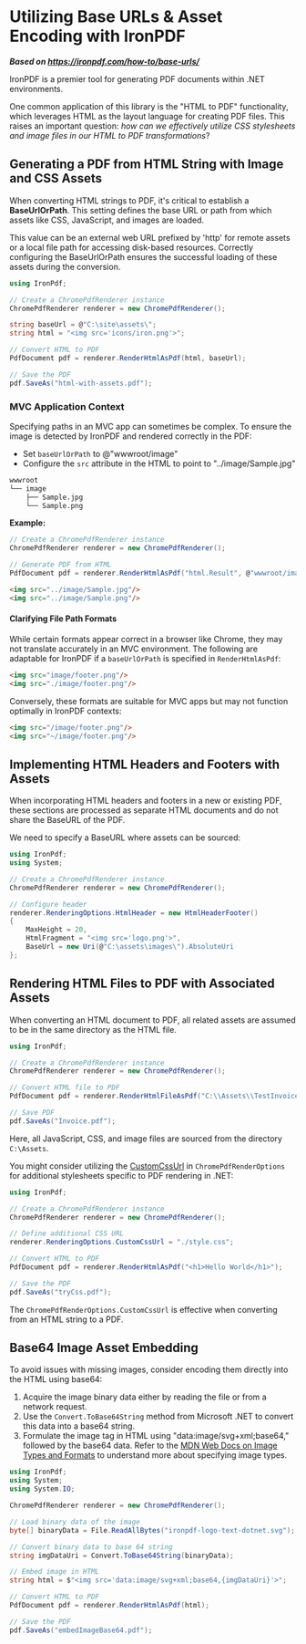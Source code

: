 # Utilizing Base URLs & Asset Encoding with IronPDF

***Based on <https://ironpdf.com/how-to/base-urls/>***


IronPDF is a premier tool for generating PDF documents within .NET environments.

One common application of this library is the "HTML to PDF" functionality, which leverages HTML as the layout language for creating PDF files. This raises an important question: *how can we effectively utilize CSS stylesheets and image files in our HTML to PDF transformations*?

## Generating a PDF from HTML String with Image and CSS Assets

When converting HTML strings to PDF, it's critical to establish a **BaseUrlOrPath**. This setting defines the base URL or path from which assets like CSS, JavaScript, and images are loaded.

This value can be an external web URL prefixed by 'http' for remote assets or a local file path for accessing disk-based resources. Correctly configuring the BaseUrlOrPath ensures the successful loading of these assets during the conversion.

```cs
using IronPdf;

// Create a ChromePdfRenderer instance
ChromePdfRenderer renderer = new ChromePdfRenderer();

string baseUrl = @"C:\site\assets\";
string html = "<img src='icons/iron.png'>";

// Convert HTML to PDF
PdfDocument pdf = renderer.RenderHtmlAsPdf(html, baseUrl);

// Save the PDF
pdf.SaveAs("html-with-assets.pdf");
```

### MVC Application Context

Specifying paths in an MVC app can sometimes be complex. To ensure the image is detected by IronPDF and rendered correctly in the PDF:

- Set `baseUrlOrPath` to @"wwwroot/image"
- Configure the `src` attribute in the HTML to point to "../image/Sample.jpg"

```txt
wwwroot
└── image
    ├── Sample.jpg
    └── Sample.png
```

**Example:**

```cs
// Create a ChromePdfRenderer instance
ChromePdfRenderer renderer = new ChromePdfRenderer();

// Generate PDF from HTML
PdfDocument pdf = renderer.RenderHtmlAsPdf("html.Result", @"wwwroot/image");
```

```html
<img src="../image/Sample.jpg"/>
<img src="../image/Sample.png"/>
```

#### Clarifying File Path Formats

While certain formats appear correct in a browser like Chrome, they may not translate accurately in an MVC environment. The following are adaptable for IronPDF if a `baseUrlOrPath` is specified in `RenderHtmlAsPdf`:

```html
<img src="image/footer.png"/>  
<img src="./image/footer.png"/>  
```

Conversely, these formats are suitable for MVC apps but may not function optimally in IronPDF contexts:

```html
<img src="/image/footer.png"/>  
<img src="~/image/footer.png"/>
```

## Implementing HTML Headers and Footers with Assets

When incorporating HTML headers and footers in a new or existing PDF, these sections are processed as separate HTML documents and do not share the BaseURL of the PDF.

We need to specify a BaseURL where assets can be sourced:

```cs
using IronPdf;
using System;

// Create a ChromePdfRenderer instance
ChromePdfRenderer renderer = new ChromePdfRenderer();

// Configure header
renderer.RenderingOptions.HtmlHeader = new HtmlHeaderFooter()
{
    MaxHeight = 20,
    HtmlFragment = "<img src='logo.png'>",
    BaseUrl = new Uri(@"C:\assets\images\").AbsoluteUri
};
```

## Rendering HTML Files to PDF with Associated Assets

When converting an HTML document to PDF, all related assets are assumed to be in the same directory as the HTML file.

```cs
using IronPdf;

// Create a ChromePdfRenderer instance
ChromePdfRenderer renderer = new ChromePdfRenderer();

// Convert HTML file to PDF
PdfDocument pdf = renderer.RenderHtmlFileAsPdf("C:\\Assets\\TestInvoice1.html");

// Save PDF
pdf.SaveAs("Invoice.pdf");
```

Here, all JavaScript, CSS, and image files are sourced from the directory `C:\Assets`.

You might consider utilizing the [CustomCssUrl](https://ironpdf.com/api/IronPdf.ChromePdfRenderOptions.html#IronPdf_ChromePdfRenderOptions_CustomCssUrl) in `ChromePdfRenderOptions` for additional stylesheets specific to PDF rendering in .NET:

```cs
using IronPdf;

// Create a ChromePdfRenderer instance
ChromePdfRenderer renderer = new ChromePdfRenderer();

// Define additional CSS URL
renderer.RenderingOptions.CustomCssUrl = "./style.css";

// Convert HTML to PDF
PdfDocument pdf = renderer.RenderHtmlAsPdf("<h1>Hello World</h1>");

// Save the PDF
pdf.SaveAs("tryCss.pdf");
```

The `ChromePdfRenderOptions.CustomCssUrl` is effective when converting from an HTML string to a PDF.

## Base64 Image Asset Embedding

To avoid issues with missing images, consider encoding them directly into the HTML using base64:

1. Acquire the image binary data either by reading the file or from a network request.
2. Use the `Convert.ToBase64String` method from Microsoft .NET to convert this data into a base64 string.
3. Formulate the image tag in HTML using "data:image/svg+xml;base64," followed by the base64 data. Refer to the [MDN Web Docs on Image Types and Formats](https://developer.mozilla.org/en-US/docs/Web/Media/Formats/Image_types) to understand more about specifying image types.

```cs
using IronPdf;
using System;
using System.IO;

ChromePdfRenderer renderer = new ChromePdfRenderer();

// Load binary data of the image
byte[] binaryData = File.ReadAllBytes("ironpdf-logo-text-dotnet.svg");

// Convert binary data to base 64 string
string imgDataUri = Convert.ToBase64String(binaryData);

// Embed image in HTML
string html = $"<img src='data:image/svg+xml;base64,{imgDataUri}'>";

// Convert HTML to PDF
PdfDocument pdf = renderer.RenderHtmlAsPdf(html);

// Save the PDF
pdf.SaveAs("embedImageBase64.pdf");
```